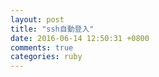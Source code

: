 ```yaml
---
layout: post
title: "ssh自動登入"
date: 2016-06-14 12:50:31 +0800
comments: true
categories: ruby
---
```

``` ruby


```